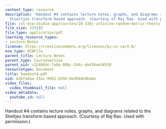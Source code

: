 ```yaml
---
content_type: resource
description: 'Handout #4 contains lecture notes, graphs, and diagrams related to the
  Stieltjes transform based approach. (Courtesy of Raj Rao. Used with permission.)'
file: /ol-ocw-studio-app/courses/18-338j-infinite-random-matrix-theory-fall-2004/b2bfa4aa25ac9952d2940e49d4e9babe_handout4.pdf
file_size: 233193
file_type: application/pdf
learning_resource_types:
- Lecture Notes
license: https://creativecommons.org/licenses/by-nc-sa/4.0/
ocw_type: OCWFile
parent_title: Lecture Notes
parent_type: CourseSection
parent_uid: c32406dc-7a0a-88bc-244c-de436ae34539
resourcetype: Document
title: handout4.pdf
uid: b2bfa4aa-25ac-9952-d294-0e49d4e9babe
video_files:
  video_thumbnail_file: null
video_metadata:
  youtube_id: null
---
```

Handout #4 contains lecture notes, graphs, and diagrams related to the Stieltjes transform based approach. (Courtesy of Raj Rao. Used with permission.)
